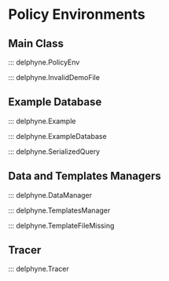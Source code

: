 # Policy Environments

<!-- Covers stdlib.environments -->

## Main Class

::: delphyne.PolicyEnv

::: delphyne.InvalidDemoFile

## Example Database

::: delphyne.Example

::: delphyne.ExampleDatabase

::: delphyne.SerializedQuery

## Data and Templates Managers

::: delphyne.DataManager

::: delphyne.TemplatesManager

::: delphyne.TemplateFileMissing

## Tracer

::: delphyne.Tracer